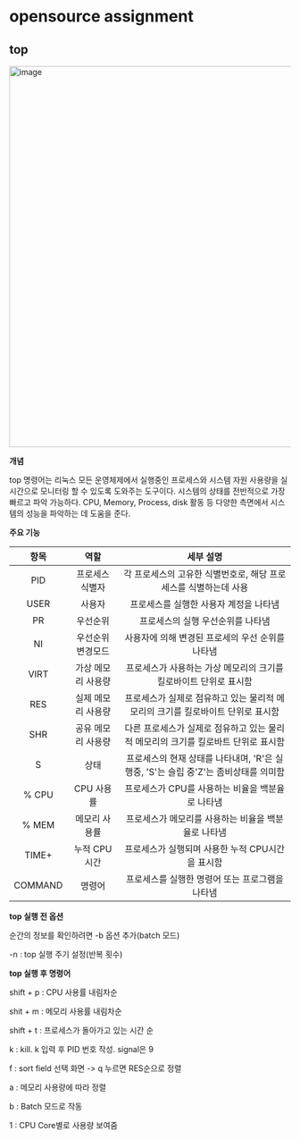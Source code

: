 # opensource assignment



## top

<img width="682" alt="image" src="https://github.com/hyeeun00/open/assets/141088088/22640ee3-839c-4af4-bbdd-ef20f7897369">

**개념**


top 명령어는 리눅스 모든 운영체제에서 실행중인 프로세스와 시스템 자원 사용량을 실시간으로 모니터링 할 수 있도록 도와주는 도구이다. 시스템의 상태를 전반적으로 가장 빠르고 파악 가능하다. CPU, Memory, Process, disk 활동 등 다양한 측면에서 시스템의 성능을 파악하는 데 도움을 준다.

**주요 기능**


| 항목 | 역할 | 세부 설명 |
|:----:|:------------:|:----------------------------------------------:|
|PID | 프로세스 식별자 | 각 프로세스의 고유한 식별번호로, 해당 프로세스를 식별하는데 사용|
| USER| 사용자 | 프로세스를 실행한 사용자 계정을 나타냄|
| PR | 우선순위 | 프로세스의 실행 우선순위를 나타냄 |
| NI | 우선순위 변경모드 | 사용자에 의해 변경된 프로세의 우선 순위를 나타냄 |
| VIRT | 가상 메모리 사용량 | 프로세스가 사용하는 가상 메모리의 크기를 킬로바이트 단위로 표시함 |
| RES | 실제 메모리 사용량 | 프로세스가 실제로 점유하고 있는 물리적 메모리의 크기를 킬로바이트 단위로 표시함 |
| SHR | 공유 메모리 사용량 | 다른 프로세스가 실제로 점유하고 있는 물리적 메모리의 크기를 킬로바트 단위로 표시함 |
| S | 상태 | 프로세스의 현재 상태를 나타내며, 'R'은 실행중, 'S'는 슬립 중'Z'는 좀비상태를 의미함
| % CPU | CPU 사용률 | 프로세스가 CPU를 사용하는 비율을 백분율로 나타냄|
| % MEM| 메모리 사용률 | 프로세스가 메모리를 사용하는 비율을 백분율로 나타냄 |
| TIME+ | 누적 CPU 시간 | 프로세스가 실행되며 사용한 누적 CPU시간을 표시함 |
| COMMAND | 명령어 | 프로세스를 실행한 명령어 또는 프로그램을 나타냄 |


**top 실행 전 옵션**

순간의 정보를 확인하려면 -b 옵션 추가(batch 모드)

-n : top 실행 주기 설정(반복 횟수)

**top 실행 후 명령어**

shift + p : CPU 사용률 내림차순

shit + m : 메모리 사용률 내림차순

shift + t : 프로세스가 돌아가고 있는 시간 순

k : kill. k 입력 후 PID 번호 작성. signal은 9

f : sort field 선택 화면 -> q 누르면 RES순으로 정렬

a : 메모리 사용량에 따라 정렬

b : Batch 모드로 작동

1 : CPU Core별로 사용량 보여줌
